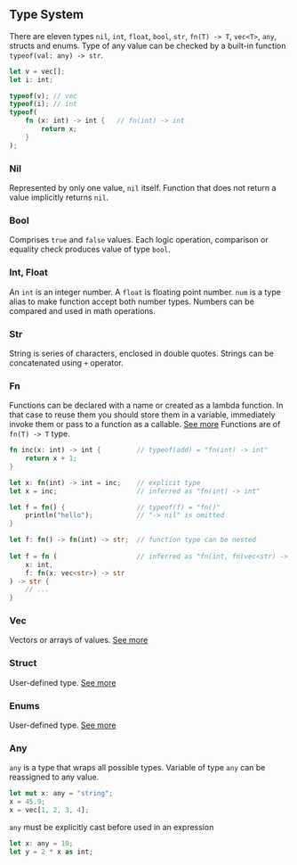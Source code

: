 ## Type System

There are eleven types `nil`, `int`, `float`, `bool`, `str`, `fn(T) -> T`, `vec<T>`, `any`, structs and enums.
Type of any value can be checked by a built-in function `typeof(val: any) -> str`.

```rust
let v = vec[];
let i: int;

typeof(v); // vec
typeof(i); // int
typeof(
    fn (x: int) -> int {   // fn(int) -> int
        return x;
    }  
); 
```

### Nil
Represented by only one value, `nil` itself. Function that does not return a value implicitly returns `nil`.

### Bool
Comprises `true` and `false` values. Each logic operation, comparison or equality check produces value of type `bool`.

### Int, Float
An `int` is an integer number. A `float` is floating point number.
`num` is a type alias to make function accept both number types.
Numbers can be compared and used in math operations.

### Str
String is series of characters, enclosed in double quotes. Strings can be concatenated using `+` operator.

### Fn
Functions can be declared with a name or created as a lambda function. In that case to reuse them you should store them in a variable, immediately invoke them or pass to a function as a callable.  [See more](/README.md#functions)
Functions are of `fn(T) -> T` type.
```rust
fn inc(x: int) -> int {         // typeof(add) = "fn(int) -> int"
    return x + 1;
}

let x: fn(int) -> int = inc;    // explicit type
let x = inc;                    // inferred as "fn(int) -> int"

let f = fn() {                  // typeof(f) = "fn()"
    println("hello");           // "-> nil" is omitted
}

let f: fn() -> fn(int) -> str;  // function type can be nested
    
let f = fn (                    // inferred as "fn(int, fn(vec<str) -> str) -> str
    x: int, 
    f: fn(x: vec<str>) -> str
) -> str {      
    // ...
}
```

### Vec
Vectors or arrays of values. [See more](/README.md#vectors)

### Struct
User-defined type. [See more](/README.md#structs)

### Enums
User-defined type. [See more](/README.md#enums)

### Any
`any` is a type that wraps all possible types. Variable of type `any` can be reassigned to any value.

```rust
let mut x: any = "string";
x = 45.9;
x = vec[1, 2, 3, 4];
```

`any` must be explicitly cast before used in an expression

```rust
let x: any = 10;
let y = 2 * x as int;
```